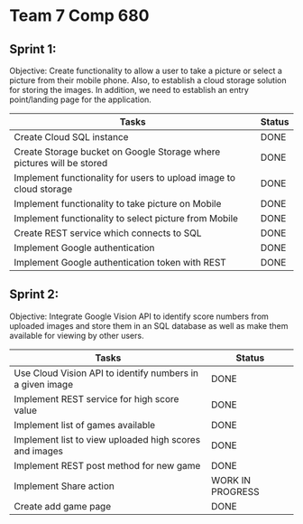 # Team 7 Comp 680

## Sprint 1:
Objective: Create functionality to allow a user to take a picture or select a picture from their mobile phone. Also, to establish a cloud storage solution for storing the images. In addition, we need to establish an entry point/landing page for the application.

Tasks | Status
------|-------
Create Cloud SQL instance | DONE
Create Storage bucket on Google Storage where pictures will be stored | DONE
Implement functionality for users to upload image to cloud storage | DONE
Implement functionality to take picture on Mobile | DONE
Implement functionality to select picture from Mobile | DONE
Create REST service which connects to SQL | DONE
Implement Google authentication | DONE
Implement Google authentication token with REST | DONE

## Sprint 2:
Objective: Integrate Google Vision API to identify score numbers from uploaded images and store them in an SQL database as well as make them available for viewing by other users.


Tasks | Status
------|-------
Use Cloud Vision API to identify numbers in a given image | DONE
Implement REST service for high score value | DONE
Implement list of games available | DONE
Implement list to view uploaded high scores and images | DONE
Implement REST post method for new game | DONE
Implement Share action | WORK IN PROGRESS
Create add game page | DONE
